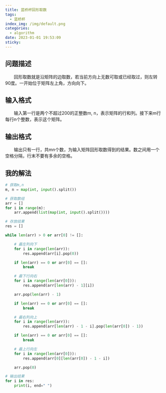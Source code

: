 ```yaml
---
title: 蓝桥杯回形取数
tags:
  - 蓝桥杯
index_img: /img/default.png
categories:
  - algorithm
date: 2023-01-01 19:53:09
sticky:
---
```


## 问题描述

　　回形取数就是沿矩阵的边取数，若当前方向上无数可取或已经取过，则左转90度。一开始位于矩阵左上角，方向向下。

## 输入格式

　　输入第一行是两个不超过200的正整数m, n，表示矩阵的行和列。接下来m行每行n个整数，表示这个矩阵。

## 输出格式

　　输出只有一行，共mn个数，为输入矩阵回形取数得到的结果。数之间用一个空格分隔，行末不要有多余的空格。

## 我的解法

```python
# 获取m,n
m, n = map(int, input().split())

# 获取数组
arr = []
for i in range(m):
    arr.append(list(map(int, input().split())))

# 存放结果
res = []

while len(arr) > 0 or arr[0] != []:

    # 最左列向下
    for i in range(len(arr)):
        res.append(arr[i].pop(0))

    if len(arr) == 0 or arr[0] == []:
        break

    # 最下行向右
    for i in range(len(arr[0])):
        res.append(arr[len(arr) - 1][i])

    arr.pop(len(arr) - 1)

    if len(arr) == 0 or arr[0] == []:
        break

    # 最右列向上
    for i in range(len(arr)):
        res.append(arr[len(arr) - 1 - i].pop(len(arr[0]) - 1))

    if len(arr) == 0 or arr[0] == []:
        break

    # 最上行向左
    for i in range(len(arr[0])):
        res.append(arr[0][len(arr[0]) - 1 - i])

    arr.pop(0)

# 输出结果
for i in res:
    print(i, end=" ")
```